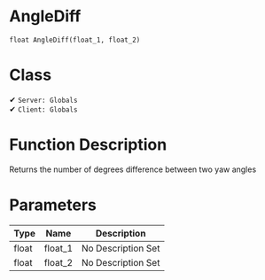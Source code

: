 # AngleDiff
```
float AngleDiff(float_1, float_2)
```
# Class
✔ `Server: Globals`  
✔ `Client: Globals`  

# Function Description
Returns the number of degrees difference between two yaw angles
# Parameters
Type|Name|Description
--|--|--
float|float_1|No Description Set
float|float_2|No Description Set
